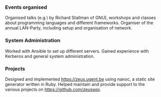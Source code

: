 
### Events organised
Organised talks (e.g.\ by Richard Stallman of GNU), workshops and classes about programming languages and different frameworks. Organiser of the annual LAN-Party, including setup and organisation of network.

### System Administration
Worked with Ansible to set up different servers. Gained experience with Kerberos and general system administration.

### Projects
Designed and implemented <https://zeus.ugent.be> using nanoc, a static site generator written in Ruby. Helped maintain and provide support to the various projects on <https://github.com/zeuswpi>.
